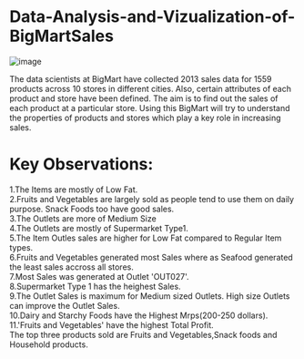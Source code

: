 # Data-Analysis-and-Vizualization-of-BigMartSales
![image](https://user-images.githubusercontent.com/63378154/135048613-636fecfb-c4b1-4f63-9b3d-771faae7b2c7.png)


The data scientists at BigMart have collected 2013 sales data for 1559 products across 10 stores in different cities. Also, certain attributes of each product and store have been defined. The aim is to find out the sales of each product at a particular store. Using this BigMart will try to understand the properties of products and stores which play a key role in increasing sales.


# Key Observations:<br>
1.The Items are mostly of Low Fat.<br>
2.Fruits and Vegetables are largely sold as people tend to use them on daily purpose. Snack Foods too have good sales.<br>
3.The Outlets are more of Medium Size<br>
4.The Outlets are mostly of Supermarket Type1.<br>
5.The Item Outles sales are higher for Low Fat compared to Regular Item types.<br>
6.Fruits and Vegetables generated most Sales where as Seafood generated the least sales accross all stores.<br>
7.Most Sales was generated at Outlet 'OUT027'.<br>
8.Supermarket Type 1 has the heighest Sales.<br>
9.The Outlet Sales is maximum for Medium sized Outlets. High size Outlets can improve the Outlet Sales.<br>
10.Dairy and Starchy Foods have the Highest Mrps(200-250 dollars).<br>
11.'Fruits and Vegetables' have the highest Total Profit.<br>
The top three products sold are Fruits and Vegetables,Snack foods and Household products.<br>
